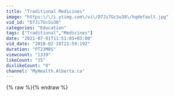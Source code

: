 ```yaml
---
title: "Traditional Medicines"
image: "https:\/\/i.ytimg.com\/vi\/D7Ji7GcSu38\/hqdefault.jpg"
vid_id: "D7Ji7GcSu38"
categories: "Education"
tags: ["Traditional","Medicines"]
date: "2021-07-01T11:51:05+03:00"
vid_date: "2018-02-28T21:59:19Z"
duration: "PT23M8S"
viewcount: "1339"
likeCount: "15"
dislikeCount: "0"
channel: "MyHealth.Alberta.ca"
---
```

{% raw %}{% endraw %}
